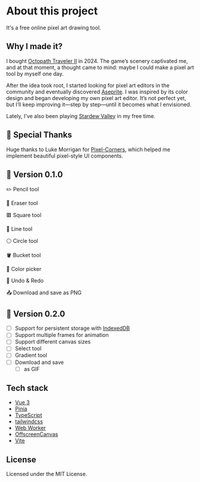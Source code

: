 # About this project
It's a free online pixel art drawing tool.

## Why I made it?
I bought [Octopath Traveler II](https://en.wikipedia.org/wiki/Octopath_Traveler_II) in 2024. The game’s scenery captivated me, and at that moment, a thought came to mind: maybe I could make a pixel art tool by myself one day.

After the idea took root, I started looking for pixel art editors in the community and eventually discovered [Aseprite](https://www.aseprite.org/).
I was inspired by its color design and began developing my own pixel art editor.
It’s not perfect yet, but I’ll keep improving it—step by step—until it becomes what I envisioned.

Lately, I’ve also been playing [Stardew Valley](https://en.wikipedia.org/wiki/Stardew_Valley) in my free time.

## 🙏 Special Thanks
Huge thanks to Luke Morrigan for [Pixel-Corners](https://github.com/CodeFoodPixels/pixel-corners), which helped me implement beautiful pixel-style UI components.

## 🎉 Version 0.1.0
✏️ Pencil tool

🧽 Eraser tool

🟥 Square tool

📏 Line tool

⚪ Circle tool

🪣 Bucket tool

🌈 Color picker

🔁 Undo & Redo

📤 Download and save as PNG

## 🚧 Version 0.2.0
- [ ] Support for persistent storage with [IndexedDB](https://developer.mozilla.org/en-US/docs/Web/API/IndexedDB_API)
- [ ] Support multiple frames for animation
- [ ] Support different canvas sizes
- [ ] Select tool
- [ ] Gradient tool
- [ ] Download and save
  - [ ] as GIF

## Tech stack
- [Vue 3](https://vuejs.org/guide/introduction.html)
- [Pinia](https://pinia.vuejs.org/introduction.html)
- [TypeScript](https://www.typescriptlang.org/)
- [tailwindcss](https://tailwindcss.com/)
- [Web Worker](https://developer.mozilla.org/en-US/docs/Web/API/Web_Workers_API/Using_web_workers)
- [OffscreenCanvas](https://developer.mozilla.org/en-US/docs/Web/API/OffscreenCanvas)
- [Vite](https://vite.dev/guide/)

## License
Licensed under the MIT License.
